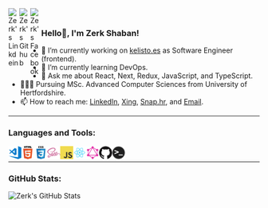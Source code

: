 <span>
<a href="https://www.linkedin.com/in/zerk-shaban/">
  <img align="left" alt="Zerk's Linkdein" width="22px" src="https://cdn.jsdelivr.net/npm/simple-icons@v3/icons/linkedin.svg" />
</a>
<a href="https://github.com/zerkshaban">
  <img align="left" alt="Zerk's Github" width="22px" src="https://cdn.jsdelivr.net/npm/simple-icons@v3/icons/github.svg" />
</a>
<a href="https://www.facebook.com/profile.php?id=100038208783085">
  <img align="left" alt="Zerk's Facebook" width="22px" src="https://cdn.jsdelivr.net/npm/simple-icons@v3/icons/facebook.svg" />
</a>
</span>
</br>

### Hello👋, I'm Zerk Shaban!

- 🔭 I’m currently working on [kelisto.es](https://www.kelisto.us/fibra-optica) as Software Engineer (frontend).
- 🌱 I’m currently learning DevOps.
- 💬 Ask me about React, Next, Redux, JavaScript, and TypeScript.
- 👨🏻‍🎓 Pursuing MSc. Advanced Computer Sciences from University of Hertfordshire.
- 📫 How to reach me: [LinkedIn](https://www.linkedin.com/in/zerk-shaban/), [Xing](https://www.xing.com/profile/Zerk_Shaban2/cv), [Snap.hr](https://snap.hr/u/1c13b7e2-d1fa-44db-8cf6-7bb08fa470cc/), and [Email](zerkshaban@live.com).

<hr>

### Languages and Tools:

<img align="left" alt="Visual Studio Code" width="26px" src="https://raw.githubusercontent.com/github/explore/80688e429a7d4ef2fca1e82350fe8e3517d3494d/topics/visual-studio-code/visual-studio-code.png" />
<img align="left" alt="HTML5" width="26px" src="https://raw.githubusercontent.com/github/explore/80688e429a7d4ef2fca1e82350fe8e3517d3494d/topics/html/html.png" />
<img align="left" alt="CSS3" width="26px" src="https://raw.githubusercontent.com/github/explore/80688e429a7d4ef2fca1e82350fe8e3517d3494d/topics/css/css.png" />
<img align="left" alt="Sass" width="26px" src="https://raw.githubusercontent.com/github/explore/80688e429a7d4ef2fca1e82350fe8e3517d3494d/topics/sass/sass.png" />
<img align="left" alt="JavaScript" width="26px" src="https://raw.githubusercontent.com/github/explore/80688e429a7d4ef2fca1e82350fe8e3517d3494d/topics/javascript/javascript.png" />
<img align="left" alt="React" width="26px" src="https://raw.githubusercontent.com/github/explore/80688e429a7d4ef2fca1e82350fe8e3517d3494d/topics/react/react.png" />
<img align="left" alt="GraphQL" width="26px" src="https://raw.githubusercontent.com/github/explore/80688e429a7d4ef2fca1e82350fe8e3517d3494d/topics/graphql/graphql.png" />
<img align="left" alt="GitHub" width="26px" src="https://raw.githubusercontent.com/github/explore/78df643247d429f6cc873026c0622819ad797942/topics/github/github.png" />
<img align="left" alt="Terminal" width="26px" src="https://raw.githubusercontent.com/github/explore/80688e429a7d4ef2fca1e82350fe8e3517d3494d/topics/terminal/terminal.png" />



<br>
<hr>

 ### GitHub Stats:

  <img align="left" alt="Zerk's GitHub Stats" src="https://github-readme-stats.vercel.app/api?username=zerkshaban&show_icons=true&theme=dark" />
